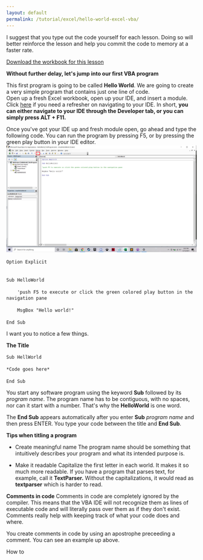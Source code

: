 ```yaml
---
layout: default
permalink: /tutorial/excel/hello-world-excel-vba/
---
```



I suggest that you type out the code yourself for each lesson.  Doing so will better reinforce the lesson and help you commit the code to memory at a faster rate.  

[Download the workbook for this lesson](/assets/files/HelloWorld_FirstProgram.xlsm) 


**Without further delay, let's jump into our first VBA program**

This first program is going to be called **Hello World**.  We are going to create a very simple program that contains just one line of code.  
Open up a fresh Excel workbook, open up your IDE, and insert a module.  Click [here](/tutorial/excel/Excel-VBA-Setting-Up-Dev-Environment/) if you need a refresher on navigating to your IDE.  In short, **you can either navigate to your IDE through the Developer tab, or you can simply press ALT + F11.**

Once you've got your IDE up and fresh module open, go ahead and type the following code.  You can run the program by pressing F5, or by pressing the green play button in your IDE editor. 
![Execute code](/assets/images/play_button.png) 

```
Option Explicit


Sub HelloWorld

	'push F5 to execute or click the green colored play button in the navigation pane

	MsgBox "Hello world!"

End Sub
```

I want you to notice a few things.

**The Title**
```
Sub HellWorld

*Code goes here*

End Sub
```

You start any software program using the keyword **Sub** followed by its *program name*.  The program name has to be contiguous, with no spaces, nor can it start with a number.  That's why the **HelloWorld** is one word.

The **End Sub** appears automatically after you enter **Sub** *program name* and then press ENTER.  You type your code between the title and **End Sub**.

**Tips when titling a program**

* Create meaningful name
The program name should be something that intuitively describes your program and what its intended purpose is. 

* Make it readable
Capitalize the first letter in each world.  It makes it so much more readable. If you have a program that parses text, for example, call it **TextParser.**  Without the capitalizations, it would read as **textparser** which is harder to read. 

**Comments in code**
Comments in code are completely ignored by the compiler.  This means that the VBA IDE will not recognize them as lines of executable code and will literally pass over them as if they don't exist.  Comments really help with keeping track of what your code does and where. 

You create comments in code by using an apostrophe preceeding a comment.  You can see an example up above.   

How to 







